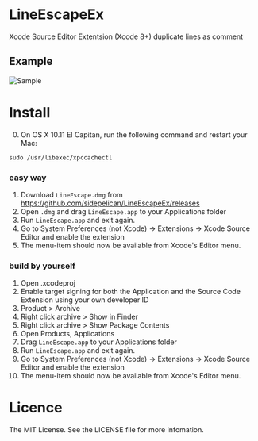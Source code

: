 # LineEscapeEx
Xcode Source Editor Extentsion (Xcode 8+)
duplicate lines as comment

## Example
![Sample](https://cloud.githubusercontent.com/assets/19257572/24300316/67fa8368-10ef-11e7-92f8-eef8ed7be554.gif)

# Install

0. On OS X 10.11 El Capitan, run the following command and restart your Mac:

```
sudo /usr/libexec/xpccachectl
```

### easy way
1. Download `LineEscape.dmg` from https://github.com/sidepelican/LineEscapeEx/releases
1. Open `.dmg` and drag `LineEscape.app` to your Applications folder
1. Run ``LineEscape.app`` and exit again.
1. Go to System Preferences (not Xcode) -> Extensions -> Xcode Source Editor and enable the extension
1. The menu-item should now be available from Xcode's Editor menu.

### build by yourself
1. Open .xcodeproj
1. Enable target signing for both the Application and the Source Code Extension using your own developer ID
1. Product > Archive
1. Right click archive > Show in Finder
1. Right click archive > Show Package Contents
1. Open Products, Applications
1. Drag ``LineEscape.app`` to your Applications folder
1. Run ``LineEscape.app`` and exit again.
1. Go to System Preferences (not Xcode) -> Extensions -> Xcode Source Editor and enable the extension
1. The menu-item should now be available from Xcode's Editor menu.

# Licence
The MIT License. See the LICENSE file for more infomation.
